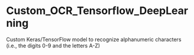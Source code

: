 # Custom_OCR_Tensorflow_DeepLearning
Custom Keras/TensorFlow model to recognize alphanumeric characters (i.e., the digits 0-9 and the letters A-Z)
